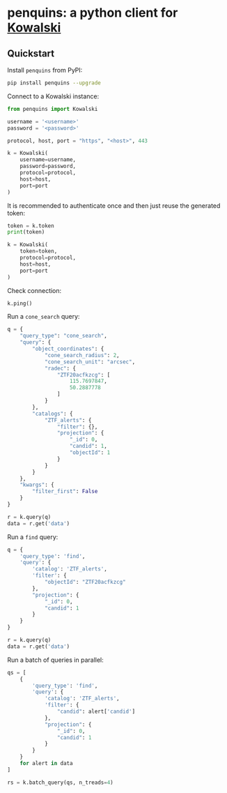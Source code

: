 # penquins: a python client for [Kowalski](https://github.com/dmitryduev/kowalski-dev)

## Quickstart

Install `penquins` from PyPI:

```bash
pip install penquins --upgrade
```

Connect to a Kowalski instance:

```python
from penquins import Kowalski

username = '<username>'
password = '<password>'

protocol, host, port = "https", "<host>", 443

k = Kowalski(
    username=username,
    password=password,
    protocol=protocol,
    host=host,
    port=port
)
```

It is recommended to authenticate once and then just reuse the generated token:

```python
token = k.token
print(token)

k = Kowalski(
    token=token,
    protocol=protocol,
    host=host,
    port=port
)
```

Check connection:

```python
k.ping()
```

Run a `cone_search` query:

```python
q = {
    "query_type": "cone_search",
    "query": {
        "object_coordinates": {
            "cone_search_radius": 2,
            "cone_search_unit": "arcsec",
            "radec": {
                "ZTF20acfkzcg": [
                    115.7697847,
                    50.2887778
                ]
            }
        },
        "catalogs": {
            "ZTF_alerts": {
                "filter": {},
                "projection": {
                    "_id": 0,
                    "candid": 1,
                    "objectId": 1
                }
            }
        }
    },
    "kwargs": {
        "filter_first": False
    }
}

r = k.query(q)
data = r.get('data')
```

Run a `find` query:

```python
q = {
    'query_type': 'find',
    'query': {
        'catalog': 'ZTF_alerts',
        'filter': {
            "objectId": "ZTF20acfkzcg"
        },
        "projection": {
            "_id": 0,
            "candid": 1
        }
    }
}

r = k.query(q)
data = r.get('data')
```

Run a batch of queries in parallel:

```python
qs = [
    {
        'query_type': 'find',
        'query': {
            'catalog': 'ZTF_alerts',
            'filter': {
                "candid": alert['candid']
            },
            "projection": {
                "_id": 0,
                "candid": 1
            }
        }
    }
    for alert in data
]

rs = k.batch_query(qs, n_treads=4)
```
